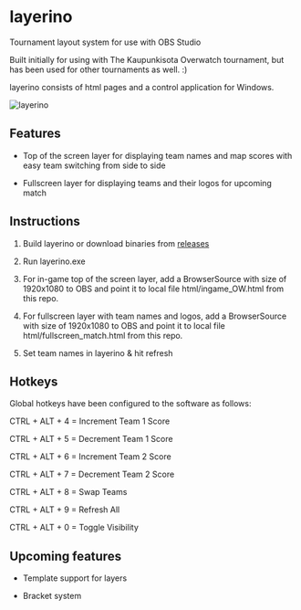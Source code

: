 # layerino
Tournament layout system for use with OBS Studio

Built initially for using with The Kaupunkisota Overwatch tournament, but has been used for other tournaments as well. :)

layerino consists of html pages and a control application for Windows.

![layerino](https://cdn.pbrd.co/images/GTOfmbI.png)

## Features
* Top of the screen layer for displaying team names and map scores with easy team switching from side to side

* Fullscreen layer for displaying teams and their logos for upcoming match

## Instructions
1) Build layerino or download binaries from [releases](https://github.com/eimink/layerino/releases/)

2) Run layerino.exe

3) For in-game top of the screen layer, add a BrowserSource with size of 1920x1080 to OBS and point it to local file html/ingame_OW.html from this repo.

4) For fullscreen layer with team names and logos, add a BrowserSource with size of 1920x1080 to OBS and point it to local file html/fullscreen_match.html from this repo.

5) Set team names in layerino & hit refresh

## Hotkeys

Global hotkeys have been configured to the software as follows:

CTRL + ALT + 4 = Increment Team 1 Score

CTRL + ALT + 5 = Decrement Team 1 Score

CTRL + ALT + 6 = Increment Team 2 Score

CTRL + ALT + 7 = Decrement Team 2 Score

CTRL + ALT + 8 = Swap Teams

CTRL + ALT + 9 = Refresh All

CTRL + ALT + 0 = Toggle Visibility

## Upcoming features

* Template support for layers

* Bracket system
